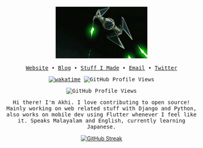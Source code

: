 <samp>
<p align="center"><img width="240" src="star_wars.gif" /></p>
<p align="center"><a href="https://akhi07rx-site.pages.dev/">Website</a> • <a href="https://akhi07rx-site.pages.dev/blog/">Blog</a> • <a href="https://akhi07rx-site.pages.dev/about/">Stuff I Made</a> • <a href="mailto:akhilakae07@gmail.com">Email</a> • <a href="https://twitter.com/">Twitter</a></p>

<div align="center">

[![wakatime](https://wakatime.com/badge/user/0fe42587-abdb-4702-9793-e803e585eb5c.svg)](https://wakatime.com/@0fe42587-abdb-4702-9793-e803e585eb5c)
![GitHub Profile Views](https://git-profile-views-counter.akhilakae07.workers.dev/api/badge?style=emoji)

![GitHub Profile Views](https://git-profile-views-counter.akhilakae07.workers.dev/api/badge)

</div>
<p align="center">Hi there! I'm Akhi. I love contributing to open source! Mainly working on web related stuff with Django and Python, also works on mobile dev using Flutter whenever I feel like it. Speaks Malayalam and English, currently learning Japanese.</p>
</samp>

<div align="center">
  <a href="https://git.io/streak-stats">
    <img src="https://streak-stats.demolab.com?user=akhi07rx&hide_border=true&border_radius=6" alt="GitHub Streak">
  </a>
</div>
